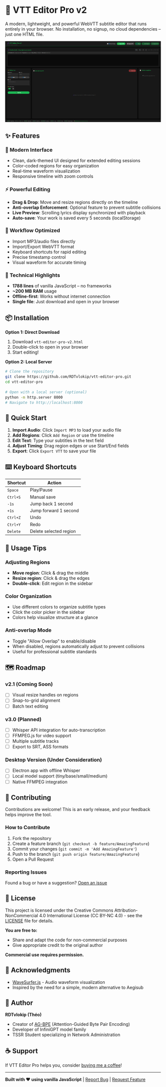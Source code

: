 # 🎵 VTT Editor Pro v2

A modern, lightweight, and powerful WebVTT subtitle editor that runs entirely in your browser. No installation, no signup, no cloud dependencies – just one HTML file.

![VTT Editor Pro v2 Interface](screenshot.png)

## ✨ Features

### 🎨 **Modern Interface**
- Clean, dark-themed UI designed for extended editing sessions
- Color-coded regions for easy organization
- Real-time waveform visualization
- Responsive timeline with zoom controls

### ⚡ **Powerful Editing**
- **Drag & Drop**: Move and resize regions directly on the timeline
- **Anti-overlap Enforcement**: Optional feature to prevent subtitle collisions
- **Live Preview**: Scrolling lyrics display synchronized with playback
- **Auto-save**: Your work is saved every 5 seconds (localStorage)

### 🎯 **Workflow Optimized**
- Import MP3/audio files directly
- Import/Export WebVTT format
- Keyboard shortcuts for rapid editing
- Precise timestamp control
- Visual waveform for accurate timing

### 🚀 **Technical Highlights**
- **1788 lines** of vanilla JavaScript – no frameworks
- **~200 MB RAM** usage
- **Offline-first**: Works without internet connection
- **Single file**: Just download and open in your browser

## 📦 Installation

**Option 1: Direct Download**
1. Download `vtt-editor-pro-v2.html`
2. Double-click to open in your browser
3. Start editing!

**Option 2: Local Server**
```bash
# Clone the repository
git clone https://github.com/RDTvlokip/vtt-editor-pro.git
cd vtt-editor-pro

# Open with a local server (optional)
python -m http.server 8000
# Navigate to http://localhost:8000
```

## 🎯 Quick Start

1. **Import Audio**: Click `Import MP3` to load your audio file
2. **Add Regions**: Click `Add Region` or use the timeline
3. **Edit Text**: Type your subtitles in the text field
4. **Adjust Timing**: Drag region edges or use Start/End fields
5. **Export**: Click `Export VTT` to save your file

## ⌨️ Keyboard Shortcuts

| Shortcut | Action |
|----------|--------|
| `Space` | Play/Pause |
| `Ctrl+S` | Manual save |
| `-1s` | Jump back 1 second |
| `+1s` | Jump forward 1 second |
| `Ctrl+Z` | Undo |
| `Ctrl+Y` | Redo |
| `Delete` | Delete selected region |

## 🎨 Usage Tips

### Adjusting Regions
- **Move region**: Click & drag the middle
- **Resize region**: Click & drag the edges
- **Double-click**: Edit region in the sidebar

### Color Organization
- Use different colors to organize subtitle types
- Click the color picker in the sidebar
- Colors help visualize structure at a glance

### Anti-overlap Mode
- Toggle "Allow Overlap" to enable/disable
- When disabled, regions automatically adjust to prevent collisions
- Useful for professional subtitle standards

## 🗺️ Roadmap

### v2.1 (Coming Soon)
- [ ] Visual resize handles on regions
- [ ] Snap-to-grid alignment
- [ ] Batch text editing

### v3.0 (Planned)
- [ ] Whisper API integration for auto-transcription
- [ ] FFMPEG.js for video support
- [ ] Multiple subtitle tracks
- [ ] Export to SRT, ASS formats

### Desktop Version (Under Consideration)
- [ ] Electron app with offline Whisper
- [ ] Local model support (tiny/base/small/medium)
- [ ] Native FFMPEG integration

## 🤝 Contributing

Contributions are welcome! This is an early release, and your feedback helps improve the tool.

### How to Contribute
1. Fork the repository
2. Create a feature branch (`git checkout -b feature/AmazingFeature`)
3. Commit your changes (`git commit -m 'Add AmazingFeature'`)
4. Push to the branch (`git push origin feature/AmazingFeature`)
5. Open a Pull Request

### Reporting Issues
Found a bug or have a suggestion? [Open an issue](https://github.com/RDTvlokip/vtt-editor-pro/issues)

## 📄 License

This project is licensed under the Creative Commons Attribution-NonCommercial 4.0 International License (CC BY-NC 4.0) - see the [LICENSE](LICENSE) file for details.

**You are free to:**
- Share and adapt the code for non-commercial purposes
- Give appropriate credit to the original author

**Commercial use requires permission.**

## 🙏 Acknowledgments

- [WaveSurfer.js](https://wavesurfer-js.org/) - Audio waveform visualization
- Inspired by the need for a simple, modern alternative to Aegisub

## 👤 Author

**RDTvlokip (Théo)**
- Creator of [AG-BPE](https://zenodo.org/records/16739553) (Attention-Guided Byte Pair Encoding)
- Developer of InfiniGPT model family
- TSSR Student specializing in Network Administration

## ☕ Support

If VTT Editor Pro helps you, consider [buying me a coffee](https://ko-fi.com/rdtvlokip)!

---

**Built with ❤️ using vanilla JavaScript** | [Report Bug](https://github.com/RDTvlokip/vtt-editor-pro/issues) | [Request Feature](https://github.com/RDTvlokip/vtt-editor-pro/issues)
